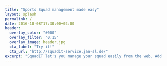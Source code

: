 ```yaml
---
title: "Sports Squad management made easy"
layout: splash
permalink: /
date: 2016-10-08T17:30:00+02:00
header:
  overlay_color: "#000"
  overlay_filter: "0.15"
  overlay_image: header.jpg
  cta_label: "Try it!"
  cta_url: "http://squadit-service.jan-sl.de/"
excerpt: "SquadIT let's you manage your squad easily from the web. Add your team mates, add your schedule, relax!"
---
```

